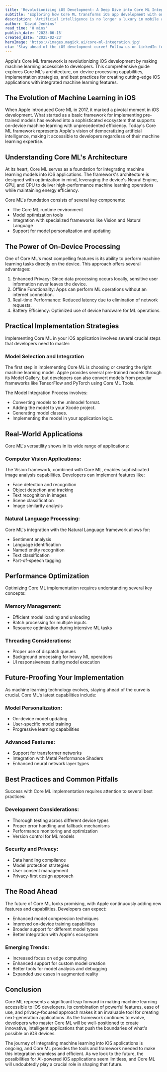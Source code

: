 ```yaml
---
title: 'Revolutionizing iOS Development: A Deep Dive into Core ML Integration'
subtitle: 'Exploring how Core ML transforms iOS app development with on-device machine learning'
description: 'Artificial intelligence is no longer a luxury in mobile applications—it's becoming a necessity. As we venture deeper into 2023, Apple's Core ML framework stands at the forefront of making machine learning accessible to iOS developers, transforming how we approach app development and user experience. In this comprehensive guide, we'll explore how Core ML is reshaping the iOS development landscape and why it's becoming an indispensable tool for developers aiming to create cutting-edge applications.'
author: 'David Jenkins'
read_time: '8 mins'
publish_date: '2023-06-15'
created_date: '2025-02-23'
heroImage: 'https://images.magick.ai/core-ml-integration.jpg'
cta: 'Stay ahead of the iOS development curve! Follow us on LinkedIn for more in-depth technical insights and the latest updates on Core ML and iOS development trends.'
---
```


Apple's Core ML framework is revolutionizing iOS development by making machine learning accessible to developers. This comprehensive guide explores Core ML's architecture, on-device processing capabilities, implementation strategies, and best practices for creating cutting-edge iOS applications with integrated machine learning features.

## The Evolution of Machine Learning in iOS

When Apple introduced Core ML in 2017, it marked a pivotal moment in iOS development. What started as a basic framework for implementing pre-trained models has evolved into a sophisticated ecosystem that supports on-device machine learning with unprecedented efficiency. Today's Core ML framework represents Apple's vision of democratizing artificial intelligence, making it accessible to developers regardless of their machine learning expertise.

## Understanding Core ML's Architecture

At its heart, Core ML serves as a foundation for integrating machine learning models into iOS applications. The framework's architecture is designed with optimization in mind, leveraging the device's Neural Engine, GPU, and CPU to deliver high-performance machine learning operations while maintaining energy efficiency.

Core ML's foundation consists of several key components:
- The Core ML runtime environment
- Model optimization tools
- Integration with specialized frameworks like Vision and Natural Language
- Support for model personalization and updating

## The Power of On-Device Processing

One of Core ML's most compelling features is its ability to perform machine learning tasks directly on the device. This approach offers several advantages:

1. Enhanced Privacy: Since data processing occurs locally, sensitive user information never leaves the device.
2. Offline Functionality: Apps can perform ML operations without an internet connection.
3. Real-time Performance: Reduced latency due to elimination of network requests.
4. Battery Efficiency: Optimized use of device hardware for ML operations.

## Practical Implementation Strategies

Implementing Core ML in your iOS application involves several crucial steps that developers need to master:

### Model Selection and Integration

The first step in implementing Core ML is choosing or creating the right machine learning model. Apple provides several pre-trained models through its Model Gallery, but developers can also convert models from popular frameworks like TensorFlow and PyTorch using Core ML Tools.

The Model Integration Process involves:
- Converting models to the .mlmodel format.
- Adding the model to your Xcode project.
- Generating model classes.
- Implementing the model in your application logic.

## Real-World Applications

Core ML's versatility shows in its wide range of applications:

### Computer Vision Applications:
The Vision framework, combined with Core ML, enables sophisticated image analysis capabilities. Developers can implement features like:
- Face detection and recognition
- Object detection and tracking
- Text recognition in images
- Scene classification
- Image similarity analysis

### Natural Language Processing:
Core ML's integration with the Natural Language framework allows for:
- Sentiment analysis
- Language identification
- Named entity recognition
- Text classification
- Part-of-speech tagging

## Performance Optimization

Optimizing Core ML implementation requires understanding several key concepts:

### Memory Management:
- Efficient model loading and unloading
- Batch processing for multiple inputs
- Resource optimization during intensive ML tasks

### Threading Considerations:
- Proper use of dispatch queues
- Background processing for heavy ML operations
- UI responsiveness during model execution

## Future-Proofing Your Implementation

As machine learning technology evolves, staying ahead of the curve is crucial. Core ML's latest capabilities include:

### Model Personalization:
- On-device model updating
- User-specific model training
- Progressive learning capabilities

### Advanced Features:
- Support for transformer networks
- Integration with Metal Performance Shaders
- Enhanced neural network layer types

## Best Practices and Common Pitfalls

Success with Core ML implementation requires attention to several best practices:

### Development Considerations:
- Thorough testing across different device types
- Proper error handling and fallback mechanisms
- Performance monitoring and optimization
- Version control for ML models

### Security and Privacy:
- Data handling compliance
- Model protection strategies
- User consent management
- Privacy-first design approach

## The Road Ahead

The future of Core ML looks promising, with Apple continuously adding new features and capabilities. Developers can expect:

- Enhanced model compression techniques
- Improved on-device training capabilities
- Broader support for different model types
- Better integration with Apple's ecosystem

### Emerging Trends:
- Increased focus on edge computing
- Enhanced support for custom model creation
- Better tools for model analysis and debugging
- Expanded use cases in augmented reality

## Conclusion

Core ML represents a significant leap forward in making machine learning accessible to iOS developers. Its combination of powerful features, ease of use, and privacy-focused approach makes it an invaluable tool for creating next-generation applications. As the framework continues to evolve, developers who master Core ML will be well-positioned to create innovative, intelligent applications that push the boundaries of what's possible on iOS devices.

The journey of integrating machine learning into iOS applications is ongoing, and Core ML provides the tools and framework needed to make this integration seamless and efficient. As we look to the future, the possibilities for AI-powered iOS applications seem limitless, and Core ML will undoubtedly play a crucial role in shaping that future.